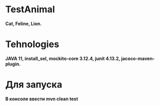 # TestAnimal
**Cat,
Feline,
Lion.**
# Tehnologies
**JAVA 11,
install_sel,
mockito-core 3.12.4,
junit 4.13.2,
jacoco-maven-plugin.**
# Для запуска 
**В консоле ввести mvn clean test**

